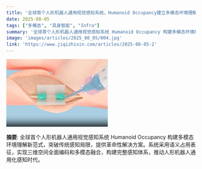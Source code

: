 ```yaml
---
title: '全球首个人形机器人通用视觉感知系统，Humanoid Occupancy建立多模态环境理解新范式'
date: 2025-08-05
tags: ["多模态", "具身智能", "Infra"]
summary: '全球首个人形机器人通用视觉感知系统 Humanoid Occupancy 构建多模态环境理解新范式，突破传统感知局限，提供革命性解决方案。系统采用语义占用表征，实现三维空间全面编码和多模态融合，构建完整感知体系，推动人形机器人通用化感知时代。'
image: 'images/articles/2025_08_05/004.jpg'
link: 'https://www.jiqizhixin.com/articles/2025-08-05-2'
---
```

![全球首个人形机器人通用视觉感知系统，Humanoid Occupancy建立多模态环境理解新范式](images/articles/2025_08_05/004.jpg)

**摘要**: 全球首个人形机器人通用视觉感知系统 Humanoid Occupancy 构建多模态环境理解新范式，突破传统感知局限，提供革命性解决方案。系统采用语义占用表征，实现三维空间全面编码和多模态融合，构建完整感知体系，推动人形机器人通用化感知时代。
